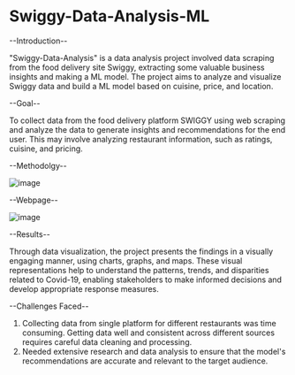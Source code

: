 # Swiggy-Data-Analysis-ML
                                             
--Introduction--

"Swiggy-Data-Analysis" is a data analysis project involved data scraping from the food delivery site Swiggy, extracting some valuable business insights and making a ML model. The project aims to analyze and visualize Swiggy data and build a ML model based on cuisine, price, and location.

--Goal--

To collect data from the food delivery platform SWIGGY using web scraping and analyze the data to generate insights and recommendations for the end user. This may involve analyzing restaurant information, such as ratings, cuisine, and pricing.


--Methodolgy--

![image](https://github.com/abhishekm9396/Swiggy-Data-Analysis-ML/assets/126942017/1d32e689-ee95-4fd5-a765-3260bf27d0ce)

--Webpage--

![image](https://github.com/abhishekm9396/Swiggy-Data-Analysis-ML/assets/126942017/dd6d4e1f-97a1-49b6-a7c3-88e54c1028fc)


--Results--

Through data visualization, the project presents the findings in a visually engaging manner, using charts, graphs, and maps. These visual representations help to understand the patterns, trends, and disparities related to Covid-19, enabling stakeholders to make informed decisions and develop appropriate response measures.


--Challenges Faced--

1. Collecting data from single platform for different restaurants was time consuming. Getting data well and consistent across different  sources requires careful data cleaning and processing.
2. Needed extensive research and data analysis to ensure that the model's recommendations are accurate and relevant to the target audience.
